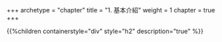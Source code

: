 +++
archetype = "chapter"
title = "1. 基本介紹"
weight = 1
chapter = true
+++

{{%children containerstyle="div" style="h2" description="true" %}}